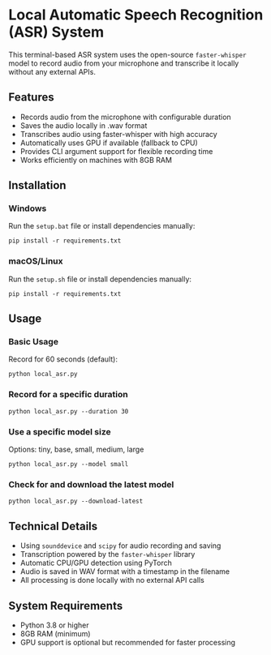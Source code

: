 # Local Automatic Speech Recognition (ASR) System

This terminal-based ASR system uses the open-source `faster-whisper` model to record audio from your microphone and transcribe it locally without any external APIs.

## Features

- Records audio from the microphone with configurable duration
- Saves the audio locally in .wav format
- Transcribes audio using faster-whisper with high accuracy
- Automatically uses GPU if available (fallback to CPU)
- Provides CLI argument support for flexible recording time
- Works efficiently on machines with 8GB RAM

## Installation

### Windows
Run the `setup.bat` file or install dependencies manually:
```
pip install -r requirements.txt
```

### macOS/Linux
Run the `setup.sh` file or install dependencies manually:
```
pip install -r requirements.txt
```

## Usage

### Basic Usage
Record for 60 seconds (default):
```
python local_asr.py
```

### Record for a specific duration
```
python local_asr.py --duration 30
```

### Use a specific model size
Options: tiny, base, small, medium, large
```
python local_asr.py --model small
```

### Check for and download the latest model
```
python local_asr.py --download-latest
```

## Technical Details

- Using `sounddevice` and `scipy` for audio recording and saving
- Transcription powered by the `faster-whisper` library
- Automatic CPU/GPU detection using PyTorch
- Audio is saved in WAV format with a timestamp in the filename
- All processing is done locally with no external API calls

## System Requirements

- Python 3.8 or higher
- 8GB RAM (minimum)
- GPU support is optional but recommended for faster processing
